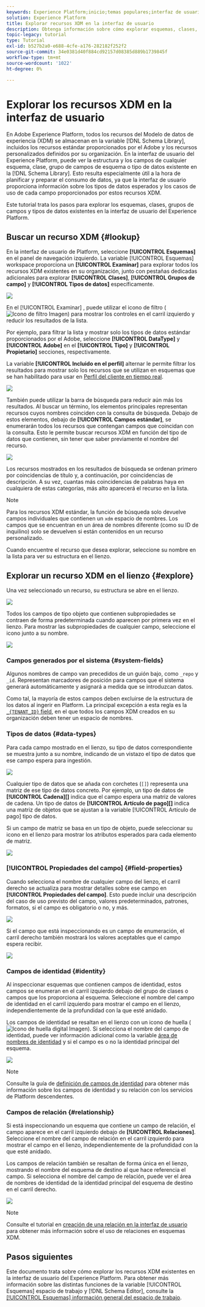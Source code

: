 ```yaml
---
keywords: Experience Platform;inicio;temas populares;interfaz de usuario;IU;XDM;sistema XDM;modelo de datos de experiencia;modelo de datos de experiencia;modelo de datos de experiencia;modelo de datos;explorar;clase;grupo de campos;tipo de datos;esquema;
solution: Experience Platform
title: Explorar recursos XDM en la interfaz de usuario
description: Obtenga información sobre cómo explorar esquemas, clases, grupos de campos de esquema y tipos de datos existentes en la interfaz de usuario del Experience Platform.
topic-legacy: tutorial
type: Tutorial
exl-id: b527b2a0-e688-4cfe-a176-282182f252f2
source-git-commit: 34e0381d40f884cd92157d08385d889b1739845f
workflow-type: tm+mt
source-wordcount: '1022'
ht-degree: 0%

---
```


# Explorar los recursos XDM en la interfaz de usuario

En Adobe Experience Platform, todos los recursos del Modelo de datos de experiencia (XDM) se almacenan en la variable [!DNL Schema Library], incluidos los recursos estándar proporcionados por el Adobe y los recursos personalizados definidos por su organización. En la interfaz de usuario del Experience Platform, puede ver la estructura y los campos de cualquier esquema, clase, grupo de campos de esquema o tipo de datos existente en la [!DNL Schema Library]. Esto resulta especialmente útil a la hora de planificar y preparar el consumo de datos, ya que la interfaz de usuario proporciona información sobre los tipos de datos esperados y los casos de uso de cada campo proporcionados por estos recursos XDM.

Este tutorial trata los pasos para explorar los esquemas, clases, grupos de campos y tipos de datos existentes en la interfaz de usuario del Experience Platform.

## Buscar un recurso XDM {#lookup}

En la interfaz de usuario de Platform, seleccione **[!UICONTROL Esquemas]** en el panel de navegación izquierdo. La variable [!UICONTROL Esquemas] workspace proporciona un **[!UICONTROL Examinar]** para explorar todos los recursos XDM existentes en su organización, junto con pestañas dedicadas adicionales para explorar **[!UICONTROL Clases]**, **[!UICONTROL Grupos de campo]** y **[!UICONTROL Tipos de datos]** específicamente.

![](../images/ui/explore/tabs.png)

En el [!UICONTROL Examinar] , puede utilizar el icono de filtro (![Icono de filtro Imagen](../images/ui/explore/icon.png)) para mostrar los controles en el carril izquierdo y reducir los resultados de la lista.

Por ejemplo, para filtrar la lista y mostrar solo los tipos de datos estándar proporcionados por el Adobe, seleccione **[!UICONTROL DataType]** y **[!UICONTROL Adobe]** en el **[!UICONTROL Tipo]** y **[!UICONTROL Propietario]** secciones, respectivamente.

La variable **[!UICONTROL Incluido en el perfil]** alternar le permite filtrar los resultados para mostrar solo los recursos que se utilizan en esquemas que se han habilitado para usar en [Perfil del cliente en tiempo real](../../profile/home.md).

![](../images/ui/explore/filter.png)

También puede utilizar la barra de búsqueda para reducir aún más los resultados. Al buscar un término, los elementos principales representan recursos cuyos nombres coinciden con la consulta de búsqueda. Debajo de estos elementos, debajo de **[!UICONTROL Campos estándar]**, se enumerarán todos los recursos que contengan campos que coincidan con la consulta. Esto le permite buscar recursos XDM en función del tipo de datos que contienen, sin tener que saber previamente el nombre del recurso.

![](../images/ui/explore/search.png)

Los recursos mostrados en los resultados de búsqueda se ordenan primero por coincidencias de título y, a continuación, por coincidencias de descripción. A su vez, cuantas más coincidencias de palabras haya en cualquiera de estas categorías, más alto aparecerá el recurso en la lista.

>[!NOTE]
>
>Para los recursos XDM estándar, la función de búsqueda solo devuelve campos individuales que contienen un `xdm` espacio de nombres. Los campos que se encuentran en un área de nombres diferente (como su ID de inquilino) solo se devuelven si están contenidos en un recurso personalizado.

Cuando encuentre el recurso que desea explorar, seleccione su nombre en la lista para ver su estructura en el lienzo.

## Explorar un recurso XDM en el lienzo {#explore}

Una vez seleccionado un recurso, su estructura se abre en el lienzo.

![](../images/ui/explore/canvas.png)

Todos los campos de tipo objeto que contienen subpropiedades se contraen de forma predeterminada cuando aparecen por primera vez en el lienzo. Para mostrar las subpropiedades de cualquier campo, seleccione el icono junto a su nombre.

![](../images/ui/explore/field-expand.png)

### Campos generados por el sistema {#system-fields}

Algunos nombres de campo van precedidos de un guión bajo, como `_repo` y `_id`. Representan marcadores de posición para campos que el sistema generará automáticamente y asignará a medida que se introduzcan datos.

Como tal, la mayoría de estos campos deben excluirse de la estructura de los datos al ingerir en Platform. La principal excepción a esta regla es la [`_{TENANT_ID}` field](../api/getting-started.md#know-your-tenant_id), en el que todos los campos XDM creados en su organización deben tener un espacio de nombres.

### Tipos de datos {#data-types}

Para cada campo mostrado en el lienzo, su tipo de datos correspondiente se muestra junto a su nombre, indicando de un vistazo el tipo de datos que ese campo espera para ingestión.

![](../images/ui/explore/data-types.png)

Cualquier tipo de datos que se añada con corchetes (`[]`) representa una matriz de ese tipo de datos concreto. Por ejemplo, un tipo de datos de **[!UICONTROL Cadena]\[]** indica que el campo espera una matriz de valores de cadena. Un tipo de datos de **[!UICONTROL Artículo de pago]\[]** indica una matriz de objetos que se ajustan a la variable [!UICONTROL Artículo de pago] tipo de datos.

Si un campo de matriz se basa en un tipo de objeto, puede seleccionar su icono en el lienzo para mostrar los atributos esperados para cada elemento de matriz.

![](../images/ui/explore/array-type.png)

### [!UICONTROL Propiedades del campo] {#field-properties}

Cuando selecciona el nombre de cualquier campo del lienzo, el carril derecho se actualiza para mostrar detalles sobre ese campo en **[!UICONTROL Propiedades del campo]**. Esto puede incluir una descripción del caso de uso previsto del campo, valores predeterminados, patrones, formatos, si el campo es obligatorio o no, y más.

![](../images/ui/explore/field-properties.png)

Si el campo que está inspeccionando es un campo de enumeración, el carril derecho también mostrará los valores aceptables que el campo espera recibir.

![](../images/ui/explore/enum-field.png)

### Campos de identidad {#identity}

Al inspeccionar esquemas que contienen campos de identidad, estos campos se enumeran en el carril izquierdo debajo del grupo de clases o campos que los proporciona al esquema. Seleccione el nombre del campo de identidad en el carril izquierdo para mostrar el campo en el lienzo, independientemente de la profundidad con la que esté anidado.

Los campos de identidad se resaltan en el lienzo con un icono de huella (![Icono de huella digital Imagen](../images/ui/explore/identity-symbol.png)). Si selecciona el nombre del campo de identidad, puede ver información adicional como la variable [área de nombres de identidad](../../identity-service/namespaces.md) y si el campo es o no la identidad principal del esquema.

![](../images/ui/explore/identity-field.png)

>[!NOTE]
>
>Consulte la guía de [definición de campos de identidad](./fields/identity.md) para obtener más información sobre los campos de identidad y su relación con los servicios de Platform descendentes.

### Campos de relación {#relationship}

Si está inspeccionando un esquema que contiene un campo de relación, el campo aparece en el carril izquierdo debajo de **[!UICONTROL Relaciones]**. Seleccione el nombre del campo de relación en el carril izquierdo para mostrar el campo en el lienzo, independientemente de la profundidad con la que esté anidado.

Los campos de relación también se resaltan de forma única en el lienzo, mostrando el nombre del esquema de destino al que hace referencia el campo. Si selecciona el nombre del campo de relación, puede ver el área de nombres de identidad de la identidad principal del esquema de destino en el carril derecho.

![](../images/ui/explore/relationship-field.png)

>[!NOTE]
>
>Consulte el tutorial en [creación de una relación en la interfaz de usuario](../tutorials/relationship-ui.md) para obtener más información sobre el uso de relaciones en esquemas XDM.

## Pasos siguientes

Este documento trata sobre cómo explorar los recursos XDM existentes en la interfaz de usuario del Experience Platform. Para obtener más información sobre las distintas funciones de la variable [!UICONTROL Esquemas] espacio de trabajo y [!DNL Schema Editor], consulte la [[!UICONTROL Esquemas] información general del espacio de trabajo](./overview.md).
